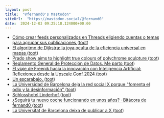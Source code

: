 ```yaml
---
layout: post
title:  "@fernand0's Mastodon"
siteUrl:  "https://mastodon.social/@fernand0"
date:  2024-12-03 09:25:18.124000+00:00
---
```

*  [Cómo crear feeds personalizados en Threads eligiendo cuentas o temas para agrupar sus publicaciones ](https://www.xataka.com/basics/como-crear-feeds-personalizados-threads-eligiendo-cuentas-temas-para-agrupar-sus-publicacione) ([toot](https://mastodon.social/@fernand0/113588169482051365))
*  [El algoritmo de Dijkstra: la joya oculta de la eficiencia universal en mapas ](https://wwwhatsnew.com/2024/11/20/el-algoritmo-de-dijkstra-la-joya-oculta-de-la-eficiencia-universal-en-mapas) ([toot](https://mastodon.social/@fernand0/113587211039447742))
*  [Prado show aims to highlight true colours of polychrome sculpture ](https://www.theguardian.com/world/2024/nov/20/prado-show-highlight-true-colours-polychrome-sculptur) ([toot](https://mastodon.social/@fernand0/113586489827002712))
*  [Reglamento General de Protección de Datos. Me parto ](https://mastodon.social/@fernand0/113585136138171155) ([toot](https://mastodon.social/@fernand0/113585136138171155))
*  [El viaje de Freepik hacia la innovación con Inteligencia Artificial: Reflexiones desde la Upscale Conf 2024 ](https://wwwhatsnew.com/2024/11/20/el-viaje-de-freepik-hacia-la-innovacion-con-inteligencia-artificial-reflexiones-desde-la-upscale-conf-2024) ([toot](https://mastodon.social/@fernand0/113584614252902510))
*  [Un escarabajo. ](https://avecesunafoto.wordpress.com/2024/12/02/un-escarabajo) ([toot](https://mastodon.social/@fernand0/113584545830177418))
*  [La Universidad de Barcelona deja la red social X porque "fomenta el odio y la desinformación” ](https://www.lavanguardia.com/vida/20241120/10123665/universidad-barcelona-deja-red-social-x-fomenta-odio-desinformacion.htm) ([toot](https://mastodon.social/@fernand0/113584389386489929))
*  [Schlosshotel Linderhof ](https://www.flickr.com/photos/fernand0/54175782201) ([toot](https://mastodon.social/@fernand0/113584208093023459))
*  [¿Seguirá tu nuevo coche funcionando en unos años? · Bitácora de fernand0 ](http://blog.elmundoesimperfecto.com/2024/12/02/cierre-empresas-coches) ([toot](https://mastodon.social/@fernand0/113584173422589376))
*  [La Universitat de Barcelona deixa de publicar a X ](https://web.ub.edu/web/actualitat/w/ub-deixa-) ([toot](https://mastodon.social/@fernand0/113584165911628904))
